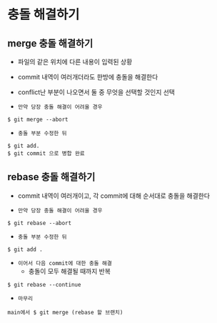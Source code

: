 # 충돌 해결하기

## merge 충돌 해결하기

- 파일의 같은 위치에 다른 내용이 입력된 상황

- commit 내역이 여러개더라도 한방에 충돌을 해결한다

- conflict난 부분이 나오면서 둘 중 무엇을 선택할 것인지 선택

- `만약 당장 충돌 해결이 어려울 경우`
```
$ git merge --abort
```

- `충돌 부분 수정한 뒤`
```
$ git add. 
$ git commit 으로 병합 완료
```

## rebase 충돌 해결하기

- commit 내역이 여러개이고, 각 commit에 대해 순서대로 충돌을 해결한다

- `만약 당장 충돌 해결이 어려울 경우`
```
$ git rebase --abort
```

- `충돌 부분 수정한 뒤`
```
$ git add .
```

- `이어서 다음 commit에 대한 충돌 해결`
    - 충돌이 모두 해결될 때까지 반복
```
$ git rebase --continue
```

- `마무리`
```
main에서 $ git merge (rebase 할 브랜치)
``` 

